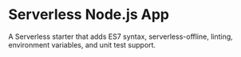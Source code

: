 # Serverless Node.js App

A Serverless starter that adds ES7 syntax, serverless-offline, linting, environment variables, and unit test support. 
